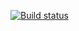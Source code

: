[![Build status](https://ci.appveyor.com/api/projects/status/orb9e8rau4tpnx5f?svg=true)](https://ci.appveyor.com/project/zuev720/containers-map)
